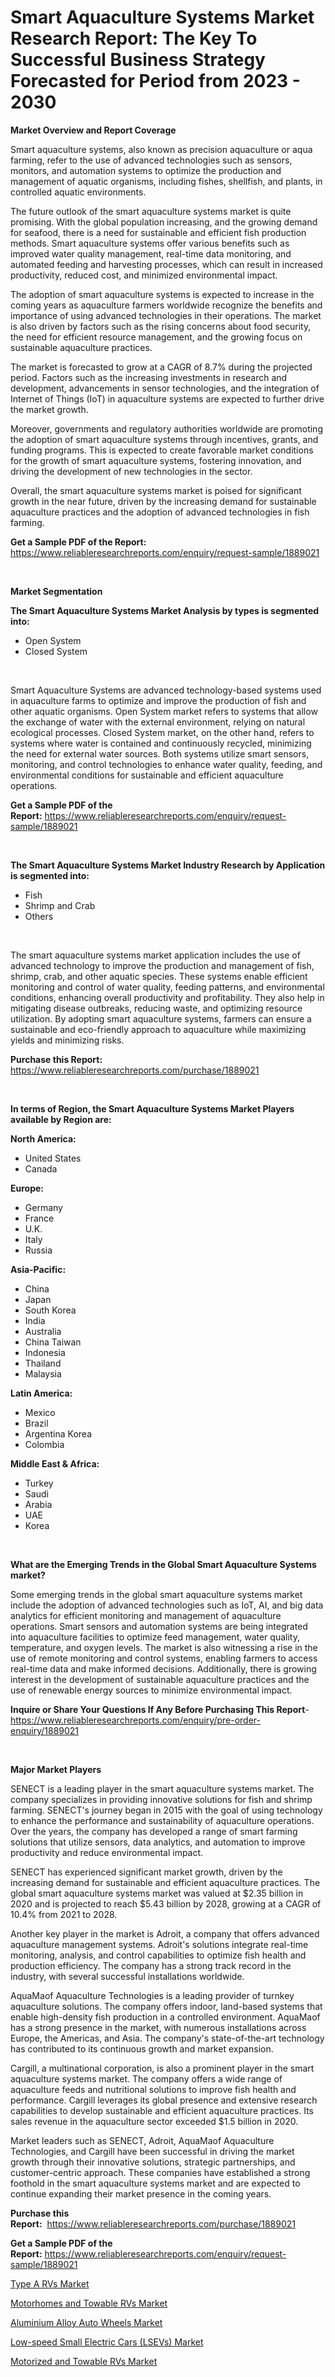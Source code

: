 <p><h1>Smart Aquaculture Systems Market Research Report: The Key To Successful Business Strategy Forecasted for Period from 2023 - 2030</h1></p><p><strong>Market Overview and Report Coverage</strong></p>
<p><p>Smart aquaculture systems, also known as precision aquaculture or aqua farming, refer to the use of advanced technologies such as sensors, monitors, and automation systems to optimize the production and management of aquatic organisms, including fishes, shellfish, and plants, in controlled aquatic environments.</p><p>The future outlook of the smart aquaculture systems market is quite promising. With the global population increasing, and the growing demand for seafood, there is a need for sustainable and efficient fish production methods. Smart aquaculture systems offer various benefits such as improved water quality management, real-time data monitoring, and automated feeding and harvesting processes, which can result in increased productivity, reduced cost, and minimized environmental impact.</p><p>The adoption of smart aquaculture systems is expected to increase in the coming years as aquaculture farmers worldwide recognize the benefits and importance of using advanced technologies in their operations. The market is also driven by factors such as the rising concerns about food security, the need for efficient resource management, and the growing focus on sustainable aquaculture practices.</p><p>The market is forecasted to grow at a CAGR of 8.7% during the projected period. Factors such as the increasing investments in research and development, advancements in sensor technologies, and the integration of Internet of Things (IoT) in aquaculture systems are expected to further drive the market growth.</p><p>Moreover, governments and regulatory authorities worldwide are promoting the adoption of smart aquaculture systems through incentives, grants, and funding programs. This is expected to create favorable market conditions for the growth of smart aquaculture systems, fostering innovation, and driving the development of new technologies in the sector.</p><p>Overall, the smart aquaculture systems market is poised for significant growth in the near future, driven by the increasing demand for sustainable aquaculture practices and the adoption of advanced technologies in fish farming.</p></p>
<p><strong>Get a Sample PDF of the Report:</strong> <a href="https://www.reliableresearchreports.com/enquiry/request-sample/1889021">https://www.reliableresearchreports.com/enquiry/request-sample/1889021</a></p>
<p>&nbsp;</p>
<p><strong>Market Segmentation</strong></p>
<p><strong>The Smart Aquaculture Systems Market Analysis by types is segmented into:</strong></p>
<p><ul><li>Open System</li><li>Closed System</li></ul></p>
<p>&nbsp;</p>
<p><p>Smart Aquaculture Systems are advanced technology-based systems used in aquaculture farms to optimize and improve the production of fish and other aquatic organisms. Open System market refers to systems that allow the exchange of water with the external environment, relying on natural ecological processes. Closed System market, on the other hand, refers to systems where water is contained and continuously recycled, minimizing the need for external water sources. Both systems utilize smart sensors, monitoring, and control technologies to enhance water quality, feeding, and environmental conditions for sustainable and efficient aquaculture operations.</p></p>
<p><strong>Get a Sample PDF of the Report:</strong>&nbsp;<a href="https://www.reliableresearchreports.com/enquiry/request-sample/1889021">https://www.reliableresearchreports.com/enquiry/request-sample/1889021</a></p>
<p>&nbsp;</p>
<p><strong>The Smart Aquaculture Systems Market Industry Research by Application is segmented into:</strong></p>
<p><ul><li>Fish</li><li>Shrimp and Crab</li><li>Others</li></ul></p>
<p>&nbsp;</p>
<p><p>The smart aquaculture systems market application includes the use of advanced technology to improve the production and management of fish, shrimp, crab, and other aquatic species. These systems enable efficient monitoring and control of water quality, feeding patterns, and environmental conditions, enhancing overall productivity and profitability. They also help in mitigating disease outbreaks, reducing waste, and optimizing resource utilization. By adopting smart aquaculture systems, farmers can ensure a sustainable and eco-friendly approach to aquaculture while maximizing yields and minimizing risks.</p></p>
<p><strong>Purchase this Report:</strong>&nbsp; <a href="https://www.reliableresearchreports.com/purchase/1889021">https://www.reliableresearchreports.com/purchase/1889021</a></p>
<p>&nbsp;</p>
<p><strong>In terms of Region, the Smart Aquaculture Systems Market Players available by Region are:</strong></p>
<p>
    <p> <strong> North America: </strong>
        <ul>
            <li>United States</li>
            <li>Canada</li>
        </ul>
        </p> 
    <p> <strong> Europe: </strong>
        <ul>
            <li>Germany</li>
            <li>France</li>
            <li>U.K.</li>
            <li>Italy</li>
            <li>Russia</li>
        </ul>
        </p> 
    <p> <strong> Asia-Pacific: </strong>
        <ul>
            <li>China</li>
            <li>Japan</li>
            <li>South Korea</li>
            <li>India</li>
            <li>Australia</li>
            <li>China Taiwan</li>
            <li>Indonesia</li>
            <li>Thailand</li>
            <li>Malaysia</li>
        </ul>
        </p> 
    <p> <strong> Latin America: </strong>
        <ul>
            <li>Mexico</li>
            <li>Brazil</li>
            <li>Argentina Korea</li>
            <li>Colombia</li>
        </ul>
        </p> 
    <p> <strong> Middle East & Africa: </strong>
        <ul>
            <li>Turkey</li>
            <li>Saudi</li>
            <li>Arabia</li>
            <li>UAE</li>
            <li>Korea</li>
        </ul>
    </p>
    </p>
<p>&nbsp;</p>
<p><strong>What are the Emerging Trends in the Global Smart Aquaculture Systems market?</strong></p>
<p><p>Some emerging trends in the global smart aquaculture systems market include the adoption of advanced technologies such as IoT, AI, and big data analytics for efficient monitoring and management of aquaculture operations. Smart sensors and automation systems are being integrated into aquaculture facilities to optimize feed management, water quality, temperature, and oxygen levels. The market is also witnessing a rise in the use of remote monitoring and control systems, enabling farmers to access real-time data and make informed decisions. Additionally, there is growing interest in the development of sustainable aquaculture practices and the use of renewable energy sources to minimize environmental impact.</p></p>
<p><strong>Inquire or Share Your Questions If Any Before Purchasing This Report</strong>- <a href="https://www.reliableresearchreports.com/enquiry/pre-order-enquiry/1889021">https://www.reliableresearchreports.com/enquiry/pre-order-enquiry/1889021</a></p>
<p>&nbsp;</p>
<p><strong>Major Market Players</strong></p>
<p><p>SENECT is a leading player in the smart aquaculture systems market. The company specializes in providing innovative solutions for fish and shrimp farming. SENECT's journey began in 2015 with the goal of using technology to enhance the performance and sustainability of aquaculture operations. Over the years, the company has developed a range of smart farming solutions that utilize sensors, data analytics, and automation to improve productivity and reduce environmental impact.</p><p>SENECT has experienced significant market growth, driven by the increasing demand for sustainable and efficient aquaculture practices. The global smart aquaculture systems market was valued at $2.35 billion in 2020 and is projected to reach $5.43 billion by 2028, growing at a CAGR of 10.4% from 2021 to 2028.</p><p>Another key player in the market is Adroit, a company that offers advanced aquaculture management systems. Adroit's solutions integrate real-time monitoring, analysis, and control capabilities to optimize fish health and production efficiency. The company has a strong track record in the industry, with several successful installations worldwide.</p><p>AquaMaof Aquaculture Technologies is a leading provider of turnkey aquaculture solutions. The company offers indoor, land-based systems that enable high-density fish production in a controlled environment. AquaMaof has a strong presence in the market, with numerous installations across Europe, the Americas, and Asia. The company's state-of-the-art technology has contributed to its continuous growth and market expansion.</p><p>Cargill, a multinational corporation, is also a prominent player in the smart aquaculture systems market. The company offers a wide range of aquaculture feeds and nutritional solutions to improve fish health and performance. Cargill leverages its global presence and extensive research capabilities to develop sustainable and efficient aquaculture practices. Its sales revenue in the aquaculture sector exceeded $1.5 billion in 2020.</p><p>Market leaders such as SENECT, Adroit, AquaMaof Aquaculture Technologies, and Cargill have been successful in driving the market growth through their innovative solutions, strategic partnerships, and customer-centric approach. These companies have established a strong foothold in the smart aquaculture systems market and are expected to continue expanding their market presence in the coming years.</p></p>
<p><strong>Purchase this Report:</strong>&nbsp;&nbsp;<a href="https://www.reliableresearchreports.com/purchase/1889021">https://www.reliableresearchreports.com/purchase/1889021</a></p>
<p></p>
<p><strong>Get a Sample PDF of the Report:</strong>&nbsp;<a href="https://www.reliableresearchreports.com/enquiry/request-sample/1889021">https://www.reliableresearchreports.com/enquiry/request-sample/1889021</a></p>
<p><p><a href="https://medium.com/@charityrice2662/type-a-rvs-market-furnishes-information-on-market-share-market-trends-and-market-growth-ee2c9e78d6d0">Type A RVs Market</a></p><p><a href="https://medium.com/@samirmayert107/motorhomes-and-towable-rvs-market-insight-market-trends-growth-forecasted-from-2023-to-2030-a11870ec47d7">Motorhomes and Towable RVs Market</a></p><p><a href="https://medium.com/@reyeshowell655/aluminium-alloy-auto-wheels-market-exploring-market-share-market-trends-and-future-growth-2fd600ca5a3e">Aluminium Alloy Auto Wheels Market</a></p><p><a href="https://medium.com/@lottierunte2662/low-speed-small-electric-cars-lsevs-market-size-cagr-trends-2024-2030-0deab64830bf">Low-speed Small Electric Cars (LSEVs) Market</a></p><p><a href="https://medium.com/@jarredmertz2772/motorized-and-towable-rvs-market-outlook-industry-overview-and-forecast-2023-to-2030-0568e0263dc0">Motorized and Towable RVs Market</a></p></p>